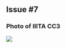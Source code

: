 ## Issue #7
### Photo of IIITA CC3

![](https://encrypted-tbn0.gstatic.com/images?q=tbn:ANd9GcQjsuLk-P-htAs_wzvrVWDAdQ16R8QIjAemlA&s)

